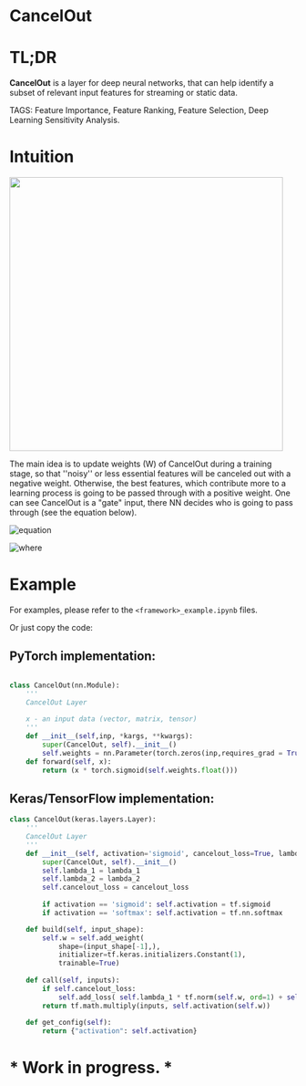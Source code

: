 # CancelOut
# TL;DR
**CancelOut** is a layer for deep neural networks, that can help identify a subset of relevant input features for streaming or static data.  

TAGS: Feature Importance, Feature Ranking, Feature Selection, Deep Learning Sensitivity Analysis.

# Intuition 

<img src="http://vadimborisov.com/CancelOut.png" width="480">

The main idea is to update weights (W) of CancelOut during a training stage, so that ''noisy'' or less essential features will be canceled out with a negative weight. Otherwise, the best features, which contribute more to a learning process is going to be passed through with a positive weight. One can see CancelOut is a "gate" input, there NN decides who is going to pass through (see the equation below). 

![equation](https://latex.codecogs.com/gif.latex?CancelOut(\boldsymbol{X})&space;=&space;\boldsymbol{X}&space;\odot&space;g&space;({W_{CO}}))

![where](https://latex.codecogs.com/gif.latex?$\hspace{2mm}&space;where&space;$\boldsymbol{X}$&space;is&space;an&space;input&space;vector&space;$\boldsymbol{X}&space;\in&space;\mathbb{R}^N$,&space;$W_{CO}$&space;is&space;a&space;weight&space;vector&space;$W_{CO}&space;\in&space;\mathbb{R}^N$,&space;$N$&space;is&space;a&space;feature&space;size,&space;and&space;$g$&space;is&space;an&space;activation&space;function.&space;Note,&space;$g(x)$&space;denotes&space;here&space;elementwise&space;application,&space;e.g.&space;$&space;\boldsymbol{X}&space;=\begin{bmatrix}&space;a&space;\\&space;b&space;\\&space;c&space;\\&space;\end{bmatrix}&space;$,&space;then&space;$g(\boldsymbol{X})&space;=&space;g\biggl(\begin{bmatrix}&space;a&space;\\&space;b&space;\\&space;c&space;\\&space;\end{bmatrix}\biggl)&space;=&space;\biggl(\begin{bmatrix}&space;g(a)&space;\\&space;g(b)&space;\\&space;g(c)&space;\\&space;\end{bmatrix}\bigg)$.)

# Example 

For examples, please refer to the `<framework>_example.ipynb` files.  

Or just copy the code: 


## PyTorch implementation:
```python

class CancelOut(nn.Module):
    '''
    CancelOut Layer
    
    x - an input data (vector, matrix, tensor)
    '''
    def __init__(self,inp, *kargs, **kwargs):
        super(CancelOut, self).__init__()
        self.weights = nn.Parameter(torch.zeros(inp,requires_grad = True) + 4)
    def forward(self, x):
        return (x * torch.sigmoid(self.weights.float()))

```
## Keras/TensorFlow implementation:

```python
class CancelOut(keras.layers.Layer):
    '''
    CancelOut Layer
    '''
    def __init__(self, activation='sigmoid', cancelout_loss=True, lambda_1=0.002, lambda_2=0.001):
        super(CancelOut, self).__init__()
        self.lambda_1 = lambda_1
        self.lambda_2 = lambda_2
        self.cancelout_loss = cancelout_loss
        
        if activation == 'sigmoid': self.activation = tf.sigmoid
        if activation == 'softmax': self.activation = tf.nn.softmax

    def build(self, input_shape):
        self.w = self.add_weight(
            shape=(input_shape[-1],),
            initializer=tf.keras.initializers.Constant(1),
            trainable=True)
        
    def call(self, inputs):
        if self.cancelout_loss:
            self.add_loss( self.lambda_1 * tf.norm(self.w, ord=1) + self.lambda_2 * tf.norm(self.w, ord=2))
        return tf.math.multiply(inputs, self.activation(self.w))
    
    def get_config(self):
        return {"activation": self.activation}    
```

#  * Work in progress. *


